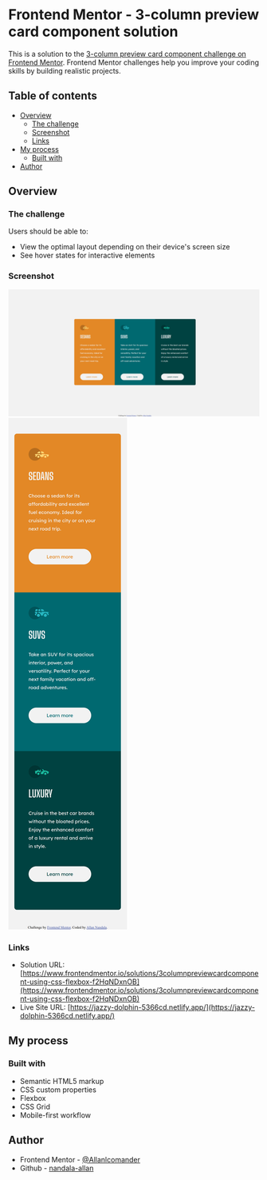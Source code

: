 # Frontend Mentor - 3-column preview card component solution

This is a solution to the [3-column preview card component challenge on Frontend Mentor](https://www.frontendmentor.io/challenges/3column-preview-card-component-pH92eAR2-). Frontend Mentor challenges help you improve your coding skills by building realistic projects.

## Table of contents

- [Overview](#overview)
  - [The challenge](#the-challenge)
  - [Screenshot](#screenshot)
  - [Links](#links)
- [My process](#my-process)
  - [Built with](#built-with)
- [Author](#author)

## Overview

### The challenge

Users should be able to:

- View the optimal layout depending on their device's screen size
- See hover states for interactive elements

### Screenshot

![Desktop screeshot](./images/screenshot.png)
![Mobile screenshot](./images/mobile-screensot.png)

### Links

- Solution URL: [https://www.frontendmentor.io/solutions/3columnpreviewcardcomponent-using-css-flexbox-f2HqNDxnOB](https://www.frontendmentor.io/solutions/3columnpreviewcardcomponent-using-css-flexbox-f2HqNDxnOB)
- Live Site URL: [https://jazzy-dolphin-5366cd.netlify.app/](https://jazzy-dolphin-5366cd.netlify.app/)

## My process

### Built with

- Semantic HTML5 markup
- CSS custom properties
- Flexbox
- CSS Grid
- Mobile-first workflow

## Author

- Frontend Mentor - [@Allanlcomander](https://www.frontendmentor.io/profile/Allanlcomander)
- Github - [nandala-allan](https://github.com/nandala-allan)
